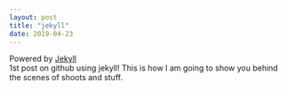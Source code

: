 ```yaml
---
layout: post
title: "jekyll"
date: 2019-04-23
---
```


Powered by [Jekyll](http://jekyllrb.com)
<br> 1st post on github using jekyll! This is how I am going to show you behind the scenes of shoots and stuff.
